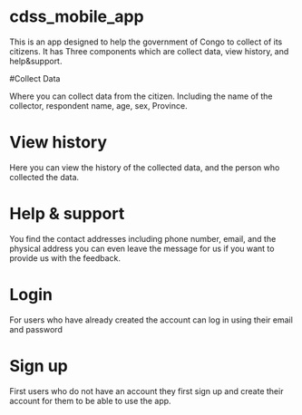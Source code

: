 # cdss_mobile_app
This is an app designed to help the government of Congo to collect of its citizens.
It has Three components which are collect data, view history, and help&support.

#Collect Data

Where you can collect data from the citizen. Including the name of the collector, respondent name, age, sex, Province.

# View history
Here you can view the history of the collected data, and the person who collected the data.

# Help & support
You find the contact addresses including phone number, email, and the physical address
you can even leave the message for us if you want to provide us with the feedback.

# Login
For users who have already created the account can log in using their email and password

# Sign up
First users who do not have an account they first sign up and create their account for them to be able to use the app.
